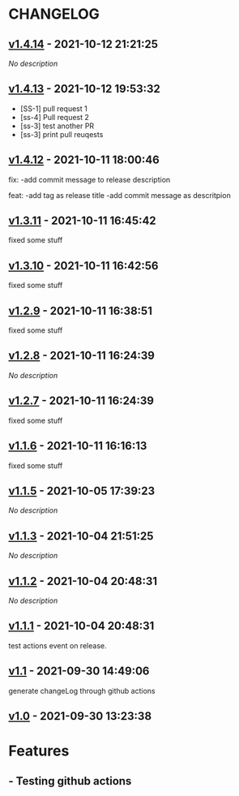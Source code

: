 # CHANGELOG

## [v1.4.14](https://github.com/rp-01/react-query-starwars/releases/tag/v1.4.14) - 2021-10-12 21:21:25

*No description*

## [v1.4.13](https://github.com/rp-01/react-query-starwars/releases/tag/v1.4.13) - 2021-10-12 19:53:32

- [SS-1] pull request 1
- [ss-4] Pull request 2
- [ss-3] test another PR
- [ss-3] print pull reuqests


## [v1.4.12](https://github.com/rp-01/react-query-starwars/releases/tag/v1.4.12) - 2021-10-11 18:00:46

fix:
-add commit message to release description

feat:
-add tag as release title
-add commit message as descritpion

## [v1.3.11](https://github.com/rp-01/react-query-starwars/releases/tag/v1.3.11) - 2021-10-11 16:45:42

fixed some stuff

## [v1.3.10](https://github.com/rp-01/react-query-starwars/releases/tag/v1.3.10) - 2021-10-11 16:42:56

fixed some stuff

## [v1.2.9](https://github.com/rp-01/react-query-starwars/releases/tag/v1.2.9) - 2021-10-11 16:38:51

fixed some stuff

## [v1.2.8](https://github.com/rp-01/react-query-starwars/releases/tag/v1.2.8) - 2021-10-11 16:24:39

*No description*

## [v1.2.7](https://github.com/rp-01/react-query-starwars/releases/tag/v1.2.7) - 2021-10-11 16:24:39

fixed some stuff

## [v1.1.6](https://github.com/rp-01/react-query-starwars/releases/tag/v1.1.6) - 2021-10-11 16:16:13

fixed some stuff

## [v1.1.5](https://github.com/rp-01/react-query-starwars/releases/tag/v1.1.5) - 2021-10-05 17:39:23

*No description*

## [v1.1.3](https://github.com/rp-01/react-query-starwars/releases/tag/v1.1.3) - 2021-10-04 21:51:25

*No description*

## [v1.1.2](https://github.com/rp-01/react-query-starwars/releases/tag/v1.1.2) - 2021-10-04 20:48:31

*No description*

## [v1.1.1](https://github.com/rp-01/react-query-starwars/releases/tag/v1.1.1) - 2021-10-04 20:48:31

test actions event on release.

## [v1.1](https://github.com/rp-01/react-query-starwars/releases/tag/v1.1) - 2021-09-30 14:49:06

generate changeLog through github actions

## [v1.0](https://github.com/rp-01/react-query-starwars/releases/tag/v1.0) - 2021-09-30 13:23:38

# Features

## - Testing github actions


